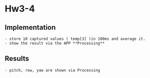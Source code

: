 # Hw3-4

## Implementation

    - store 10 captured values ( temp[3] )in 100ms and average it.
    - show the result via the APP **Processing**

## Results

    - pitch, row, yaw are shown via Processing

